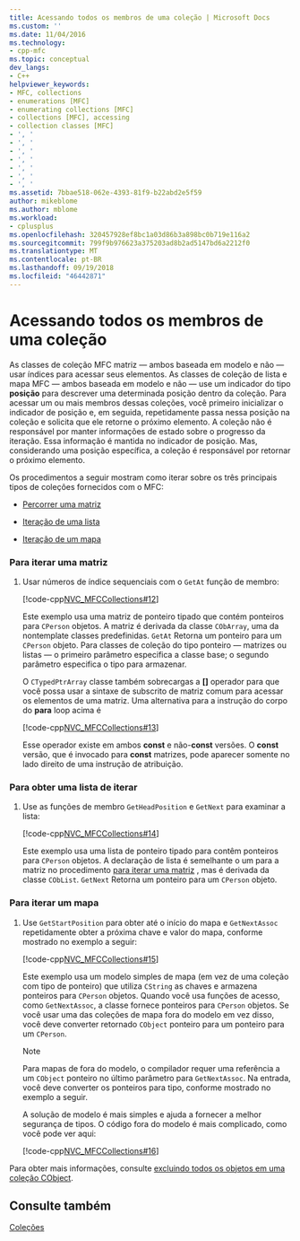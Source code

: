 ```yaml
---
title: Acessando todos os membros de uma coleção | Microsoft Docs
ms.custom: ''
ms.date: 11/04/2016
ms.technology:
- cpp-mfc
ms.topic: conceptual
dev_langs:
- C++
helpviewer_keywords:
- MFC, collections
- enumerations [MFC]
- enumerating collections [MFC]
- collections [MFC], accessing
- collection classes [MFC]
- ', '
- ', '
- ', '
- ', '
- ', '
- ', '
- ', '
ms.assetid: 7bbae518-062e-4393-81f9-b22abd2e5f59
author: mikeblome
ms.author: mblome
ms.workload:
- cplusplus
ms.openlocfilehash: 320457928ef8bc1a03d86b3a898bc0b719e116a2
ms.sourcegitcommit: 799f9b976623a375203ad8b2ad5147bd6a2212f0
ms.translationtype: MT
ms.contentlocale: pt-BR
ms.lasthandoff: 09/19/2018
ms.locfileid: "46442871"
---
```

# <a name="accessing-all-members-of-a-collection"></a>Acessando todos os membros de uma coleção

As classes de coleção MFC matriz — ambos baseada em modelo e não — usar índices para acessar seus elementos. As classes de coleção de lista e mapa MFC — ambos baseada em modelo e não — use um indicador do tipo **posição** para descrever uma determinada posição dentro da coleção. Para acessar um ou mais membros dessas coleções, você primeiro inicializar o indicador de posição e, em seguida, repetidamente passa nessa posição na coleção e solicita que ele retorne o próximo elemento. A coleção não é responsável por manter informações de estado sobre o progresso da iteração. Essa informação é mantida no indicador de posição. Mas, considerando uma posição específica, a coleção é responsável por retornar o próximo elemento.

Os procedimentos a seguir mostram como iterar sobre os três principais tipos de coleções fornecidos com o MFC:

- [Percorrer uma matriz](#_core_to_iterate_an_array)

- [Iteração de uma lista](#_core_to_iterate_a_list)

- [Iteração de um mapa](#_core_to_iterate_a_map)

### <a name="_core_to_iterate_an_array"></a> Para iterar uma matriz

1. Usar números de índice sequenciais com o `GetAt` função de membro:

     [!code-cpp[NVC_MFCCollections#12](../mfc/codesnippet/cpp/accessing-all-members-of-a-collection_1.cpp)]

     Este exemplo usa uma matriz de ponteiro tipado que contém ponteiros para `CPerson` objetos. A matriz é derivada da classe `CObArray`, uma da nontemplate classes predefinidas. `GetAt` Retorna um ponteiro para um `CPerson` objeto. Para classes de coleção do tipo ponteiro — matrizes ou listas — o primeiro parâmetro especifica a classe base; o segundo parâmetro especifica o tipo para armazenar.

     O `CTypedPtrArray` classe também sobrecargas a **[]** operador para que você possa usar a sintaxe de subscrito de matriz comum para acessar os elementos de uma matriz. Uma alternativa para a instrução do corpo do **para** loop acima é

     [!code-cpp[NVC_MFCCollections#13](../mfc/codesnippet/cpp/accessing-all-members-of-a-collection_2.cpp)]

     Esse operador existe em ambos **const** e não-**const** versões. O **const** versão, que é invocado para **const** matrizes, pode aparecer somente no lado direito de uma instrução de atribuição.

### <a name="_core_to_iterate_a_list"></a> Para obter uma lista de iterar

1. Use as funções de membro `GetHeadPosition` e `GetNext` para examinar a lista:

     [!code-cpp[NVC_MFCCollections#14](../mfc/codesnippet/cpp/accessing-all-members-of-a-collection_3.cpp)]

     Este exemplo usa uma lista de ponteiro tipado para contêm ponteiros para `CPerson` objetos. A declaração de lista é semelhante o um para a matriz no procedimento [para iterar uma matriz](#_core_to_iterate_an_array) , mas é derivada da classe `CObList`. `GetNext` Retorna um ponteiro para um `CPerson` objeto.

### <a name="_core_to_iterate_a_map"></a> Para iterar um mapa

1. Use `GetStartPosition` para obter até o início do mapa e `GetNextAssoc` repetidamente obter a próxima chave e valor do mapa, conforme mostrado no exemplo a seguir:

     [!code-cpp[NVC_MFCCollections#15](../mfc/codesnippet/cpp/accessing-all-members-of-a-collection_4.cpp)]

     Este exemplo usa um modelo simples de mapa (em vez de uma coleção com tipo de ponteiro) que utiliza `CString` as chaves e armazena ponteiros para `CPerson` objetos. Quando você usa funções de acesso, como `GetNextAssoc`, a classe fornece ponteiros para `CPerson` objetos. Se você usar uma das coleções de mapa fora do modelo em vez disso, você deve converter retornado `CObject` ponteiro para um ponteiro para um `CPerson`.

    > [!NOTE]
    >  Para mapas de fora do modelo, o compilador requer uma referência a um `CObject` ponteiro no último parâmetro para `GetNextAssoc`. Na entrada, você deve converter os ponteiros para tipo, conforme mostrado no exemplo a seguir.

     A solução de modelo é mais simples e ajuda a fornecer a melhor segurança de tipos. O código fora do modelo é mais complicado, como você pode ver aqui:

     [!code-cpp[NVC_MFCCollections#16](../mfc/codesnippet/cpp/accessing-all-members-of-a-collection_5.cpp)]

Para obter mais informações, consulte [excluindo todos os objetos em uma coleção CObject](../mfc/deleting-all-objects-in-a-cobject-collection.md).

## <a name="see-also"></a>Consulte também

[Coleções](../mfc/collections.md)

